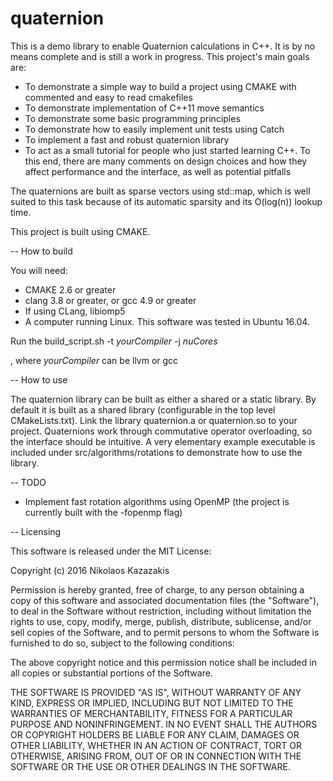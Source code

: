 # quaternion
This is a demo library to enable Quaternion calculations in C++. It is by no means complete and is still a work in progress. This project's main goals are:

* To demonstrate a simple way to build a project using CMAKE with commented and easy to read cmakefiles
* To demonstrate implementation of C++11 move semantics
* To demonstrate some basic programming principles
* To demonstrate how to easily implement unit tests using Catch
* To implement a fast and robust quaternion library
* To act as a small tutorial for people who just started learning C++. To this end, there are many comments on design choices and how they affect performance and the interface, as well as potential pitfalls

The quaternions are built as sparse vectors using std::map, which is well suited to this task because of its automatic sparsity and its O(log(n)) lookup time.

This project is built using CMAKE.

-- How to build

You will need:
* CMAKE 2.6 or greater
* clang 3.8 or greater, or gcc 4.9 or greater
* If using CLang, libiomp5
* A computer running Linux. This software was tested in Ubuntu 16.04.

Run the build_script.sh -t *yourCompiler* -j *nuCores*

, where *yourCompiler* can be llvm or gcc

-- How to use

The quaternion library can be built as either a shared or a static library. By default it is built as a shared library (configurable in the top level CMakeLists.txt). Link the library quaternion.a or quaternion.so to your project. Quaternions work through commutative operator overloading, so the interface should be intuitive. A very elementary example executable is included under src/algorithms/rotations to demonstrate how to use the library.

-- TODO
* Implement fast rotation algorithms using OpenMP (the project is currently built with the -fopenmp flag)

-- Licensing

This software is released under the MIT License:

Copyright (c) 2016 Nikolaos Kazazakis

Permission is hereby granted, free of charge, to any person obtaining a copy
of this software and associated documentation files (the "Software"), to deal
in the Software without restriction, including without limitation the rights
to use, copy, modify, merge, publish, distribute, sublicense, and/or sell
copies of the Software, and to permit persons to whom the Software is
furnished to do so, subject to the following conditions:

The above copyright notice and this permission notice shall be included in all
copies or substantial portions of the Software.

THE SOFTWARE IS PROVIDED "AS IS", WITHOUT WARRANTY OF ANY KIND, EXPRESS OR
IMPLIED, INCLUDING BUT NOT LIMITED TO THE WARRANTIES OF MERCHANTABILITY,
FITNESS FOR A PARTICULAR PURPOSE AND NONINFRINGEMENT. IN NO EVENT SHALL THE
AUTHORS OR COPYRIGHT HOLDERS BE LIABLE FOR ANY CLAIM, DAMAGES OR OTHER
LIABILITY, WHETHER IN AN ACTION OF CONTRACT, TORT OR OTHERWISE, ARISING FROM,
OUT OF OR IN CONNECTION WITH THE SOFTWARE OR THE USE OR OTHER DEALINGS IN THE
SOFTWARE.
